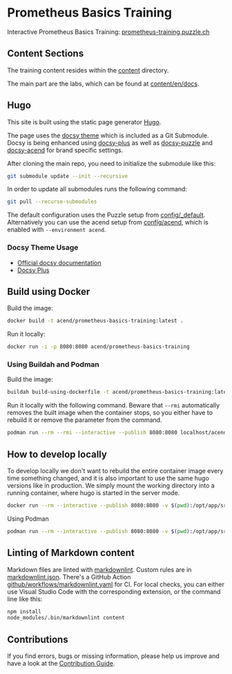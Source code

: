 # Prometheus Basics Training

Interactive Prometheus Basics Training: [prometheus-training.puzzle.ch](https://prometheus-training.puzzle.ch/)


## Content Sections

The training content resides within the [content](content) directory.

The main part are the labs, which can be found at [content/en/docs](content/en/docs).

## Hugo

This site is built using the static page generator [Hugo](https://gohugo.io/).

The page uses the [docsy theme](https://github.com/google/docsy) which is included as a Git Submodule.
Docsy is being enhanced using [docsy-plus](https://github.com/puzzle/docsy-plus/) as well as [docsy-puzzle](https://github.com/puzzle/docsy-puzzle/) and [docsy-acend](https://github.com/puzzle/docsy-acend/) for brand specific settings.

After cloning the main repo, you need to initialize the submodule like this:

```bash
git submodule update --init --recursive
```

In order to update all submodules runs the following command:

```bash
git pull --recurse-submodules
```

The default configuration uses the Puzzle setup from [config/_default](config/_default/config.toml).
Alternatively you can use the acend setup from [config/acend](config/acend/config.toml), which is enabled with `--environment acend`.

### Docsy Theme Usage

* [Official docsy documentation](https://www.docsy.dev/docs/)
* [Docsy Plus](https://github.com/puzzle/docsy-plus/)


## Build using Docker

Build the image:

```bash
docker build -t acend/prometheus-basics-training:latest .
```

Run it locally:

```bash
docker run -i -p 8080:8080 acend/prometheus-basics-training
```


### Using Buildah and Podman

Build the image:

```bash
buildah build-using-dockerfile -t acend/prometheus-basics-training:latest .
```

Run it locally with the following command. Beware that `--rmi` automatically removes the built image when the container stops, so you either have to rebuild it or remove the parameter from the command.

```bash
podman run --rm --rmi --interactive --publish 8080:8080 localhost/acend/prometheus-basics-training
```


## How to develop locally

To develop locally we don't want to rebuild the entire container image every time something changed, and it is also important to use the same hugo versions like in production.
We simply mount the working directory into a running container, where hugo is started in the server mode.

```bash
docker run --rm --interactive --publish 8080:8080 -v $(pwd):/opt/app/src -w /opt/app/src acend/hugo:<version-in-dockerfile> hugo server -p 8080 --bind 0.0.0.0
```

Using Podman
```bash
podman run --rm --interactive --publish 8080:8080 -v $(pwd):/opt/app/src:Z -w /opt/app/src acend/hugo:<version-in-dockerfile> hugo server -p 8080 --bind 0.0.0.0
```


## Linting of Markdown content

Markdown files are linted with [markdownlint](https://github.com/DavidAnson/markdownlint).
Custom rules are in [markdownlint.json](markdownlint.json).
There's a GitHub Action [github/workflows/markdownlint.yaml](github/workflows/markdownlint.yaml) for CI.
For local checks, you can either use Visual Studio Code with the corresponding extension, or the command line like this:

```bash
npm install
node_modules/.bin/markdownlint content
```


## Contributions

If you find errors, bugs or missing information, please help us improve and have a look at the [Contribution Guide](CONTRIBUTING.md).
